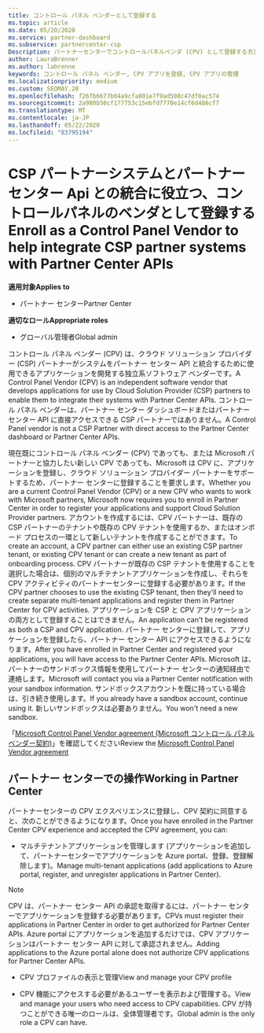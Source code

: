 ```yaml
---
title: コントロール パネル ベンダーとして登録する
ms.topic: article
ms.date: 05/20/2020
ms.service: partner-dashboard
ms.subservice: partnercenter-csp
Description: パートナーセンターでコントロールパネルベンダ (CPV) として登録する方法について説明します。
author: LauraBrenner
ms.author: labrenne
keywords: コントロール パネル ベンダー, CPV アプリを登録, CPV アプリの管理
ms.localizationpriority: medium
ms.custom: SEOMAY.20
ms.openlocfilehash: f26fb6677b04a9cfa801e7f9ad508c47df0ac574
ms.sourcegitcommit: 2a980b50cf177753c15ebfd7770e14cf6d486cf7
ms.translationtype: MT
ms.contentlocale: ja-JP
ms.lasthandoff: 05/22/2020
ms.locfileid: "83795194"
---
```

# <a name="enroll-as-a-control-panel-vendor-to-help-integrate-csp-partner-systems-with-partner-center-apis"></a><span data-ttu-id="eb20b-104">CSP パートナーシステムとパートナーセンター Api との統合に役立つ、コントロールパネルのベンダとして登録する</span><span class="sxs-lookup"><span data-stu-id="eb20b-104">Enroll as a Control Panel Vendor to help integrate CSP partner systems with Partner Center APIs</span></span>

<span data-ttu-id="eb20b-105">**適用対象**</span><span class="sxs-lookup"><span data-stu-id="eb20b-105">**Applies to**</span></span>

- <span data-ttu-id="eb20b-106">パートナー センター</span><span class="sxs-lookup"><span data-stu-id="eb20b-106">Partner Center</span></span>

<span data-ttu-id="eb20b-107">**適切なロール**</span><span class="sxs-lookup"><span data-stu-id="eb20b-107">**Appropriate roles**</span></span>

- <span data-ttu-id="eb20b-108">グローバル管理者</span><span class="sxs-lookup"><span data-stu-id="eb20b-108">Global admin</span></span>

<span data-ttu-id="eb20b-109">コントロール パネル ベンダー (CPV) は、クラウド ソリューション プロバイダー (CSP) パートナーがシステムをパートナー センター API と統合するために使用できるアプリケーションを開発する独立系ソフトウェア ベンダーです。</span><span class="sxs-lookup"><span data-stu-id="eb20b-109">A Control Panel Vendor (CPV) is an independent software vendor that develops applications for use by Cloud Solution Provider (CSP) partners to enable them to integrate their systems with Partner Center APIs.</span></span> <span data-ttu-id="eb20b-110">コントロール パネル ベンダーは、パートナー センター ダッシュボードまたはパートナー センター API に直接アクセスできる CSP パートナーではありません。</span><span class="sxs-lookup"><span data-stu-id="eb20b-110">A Control Panel vendor is not a CSP Partner with direct access to the Partner Center dashboard or Partner Center APIs.</span></span>

<span data-ttu-id="eb20b-111">現在既にコントロール パネル ベンダー (CPV) であっても、または Microsoft パートナーと協力したい新しい CPV であっても、Microsoft は CPV に、アプリケーションを登録し、クラウド ソリューション プロバイダー パートナーをサポートするため、パートナー センターに登録することを要求します。</span><span class="sxs-lookup"><span data-stu-id="eb20b-111">Whether you are a current Control Panel Vendor (CPV) or a new CPV who wants to work with Microsoft partners, Microsoft now requires you to enroll in Partner Center in order to register your applications and support Cloud Solution Provider partners.</span></span> <span data-ttu-id="eb20b-112">アカウントを作成するには、CPV パートナーは、既存の CSP パートナーのテナントや既存の CPV テナントを使用するか、またはオンボード プロセスの一環として新しいテナントを作成することができます。</span><span class="sxs-lookup"><span data-stu-id="eb20b-112">To create an account, a CPV partner can either use an existing CSP partner tenant, or existing CPV tenant or can create a new tenant as part of onboarding process.</span></span> <span data-ttu-id="eb20b-113">CPV パートナーが既存の CSP テナントを使用することを選択した場合は、個別のマルチテナントアプリケーションを作成し、それらを CPV アクティビティのパートナーセンターに登録する必要があります。</span><span class="sxs-lookup"><span data-stu-id="eb20b-113">If the CPV partner chooses to use the existing CSP tenant, then they'll need to create separate multi-tenant applications and register them in Partner Center for CPV activities.</span></span> <span data-ttu-id="eb20b-114">アプリケーションを CSP と CPV アプリケーションの両方として登録することはできません。</span><span class="sxs-lookup"><span data-stu-id="eb20b-114">An application can't be registered as both a CSP and CPV application.</span></span> <span data-ttu-id="eb20b-115">パートナー センターに登録して、アプリケーションを登録したら、パートナー センター API にアクセスできるようになります。</span><span class="sxs-lookup"><span data-stu-id="eb20b-115">After you have enrolled in Partner Center and registered your applications, you will have access to the Partner Center APIs.</span></span>  <span data-ttu-id="eb20b-116">Microsoft は、パートナーのサンドボックス情報を使用してパートナー センターの通知経由で連絡します。</span><span class="sxs-lookup"><span data-stu-id="eb20b-116">Microsoft will contact you via a Partner Center notification with your sandbox information.</span></span> <span data-ttu-id="eb20b-117">サンドボックスアカウントを既に持っている場合は、引き続き使用します。</span><span class="sxs-lookup"><span data-stu-id="eb20b-117">If you already have a sandbox account, continue using it.</span></span> <span data-ttu-id="eb20b-118">新しいサンドボックスは必要ありません。</span><span class="sxs-lookup"><span data-stu-id="eb20b-118">You won't need a new sandbox.</span></span>

<span data-ttu-id="eb20b-119">「[Microsoft Control Panel Vendor agreement (Microsoft コントロール パネル ベンダー契約)](https://go.microsoft.com/fwlink/?linkid=2055198)」を確認してください</span><span class="sxs-lookup"><span data-stu-id="eb20b-119">Review the [Microsoft Control Panel Vendor agreement](https://go.microsoft.com/fwlink/?linkid=2055198)</span></span>


## <a name="working-in-partner-center"></a><span data-ttu-id="eb20b-120">パートナー センターでの操作</span><span class="sxs-lookup"><span data-stu-id="eb20b-120">Working in Partner Center</span></span>
<span data-ttu-id="eb20b-121">パートナーセンターの CPV エクスペリエンスに登録し、CPV 契約に同意すると、次のことができるようになります。</span><span class="sxs-lookup"><span data-stu-id="eb20b-121">Once you have enrolled in the Partner Center CPV experience and accepted the CPV agreement, you can:</span></span>

- <span data-ttu-id="eb20b-122">マルチテナントアプリケーションを管理します (アプリケーションを追加して、パートナーセンターでアプリケーションを Azure portal、登録、登録解除します)。</span><span class="sxs-lookup"><span data-stu-id="eb20b-122">Manage multi-tenant applications (add applications to Azure portal, register, and unregister applications in Partner Center).</span></span>

>[!Note] 
><span data-ttu-id="eb20b-123">CPV は、パートナー センター API の承認を取得するには、パートナー センターでアプリケーションを登録する必要があります。</span><span class="sxs-lookup"><span data-stu-id="eb20b-123">CPVs must register their applications in Partner Center in order to get authorized for Partner Center APIs.</span></span> <span data-ttu-id="eb20b-124">Azure portal にアプリケーションを追加するだけでは、CPV アプリケーションはパートナー センター API に対して承認されません。</span><span class="sxs-lookup"><span data-stu-id="eb20b-124">Adding applications to the Azure portal alone does not authorize CPV applications for Partner Center APIs.</span></span> 

- <span data-ttu-id="eb20b-125">CPV プロファイルの表示と管理</span><span class="sxs-lookup"><span data-stu-id="eb20b-125">View and manage your CPV profile</span></span> 

- <span data-ttu-id="eb20b-126">CPV 機能にアクセスする必要があるユーザーを表示および管理する。</span><span class="sxs-lookup"><span data-stu-id="eb20b-126">View and manage your users who need access to CPV capabilities.</span></span> <span data-ttu-id="eb20b-127">CPV が持つことができる唯一のロールは、全体管理者です。</span><span class="sxs-lookup"><span data-stu-id="eb20b-127">Global admin is the only role a CPV can have.</span></span>


